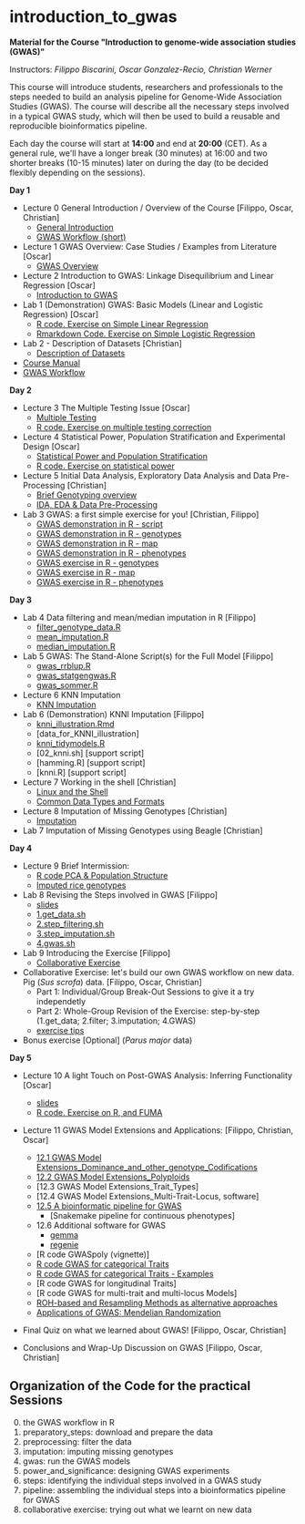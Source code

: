 # introduction_to_gwas

**Material for the Course "Introduction to genome-wide association studies (GWAS)"**

Instructors: *Filippo Biscarini, Oscar Gonzalez-Recio, Christian Werner*

This course will introduce students, researchers and professionals to the steps needed to build an analysis pipeline for Genome-Wide Association Studies (GWAS). The course will describe all the necessary steps involved in a typical GWAS study, which will then be used to build a reusable and reproducible bioinformatics pipeline.

Each day the course will start at **14:00** and end at **20:00** (CET).
As a general rule, we'll have a longer break (30 minutes) at 16:00 and two shorter breaks (10-15 minutes) later on during the day (to be decided flexibly depending on the sessions).  

<!-- timetable: [here](https://docs.google.com/spreadsheets/d/1Cy8vBD6I_no8UPzYPU9bz7ASWyI3bc4Y9vcdr5S1TBw/edit#gid=0) -->

**Day 1**

- Lecture 0	General Introduction / Overview of the Course [Filippo, Oscar, Christian]
    - [General Introduction](slides/0_General_Introduction.pdf)
    - [GWAS Workflow (short)](slides/GWAS_workflow_short.pdf)
- Lecture 1	GWAS Overview: Case Studies / Examples from Literature [Oscar]
    - [GWAS Overview](slides/1_GWAS_overview.pdf)
- Lecture 2	Introduction to GWAS: Linkage Disequilibrium and Linear Regression [Oscar]
    - [Introduction to GWAS](slides/2_Introduction_to_GWAS.pdf)
- Lab 1 (Demonstration) GWAS: Basic Models (Linear and Logistic Regression) [Oscar]
    - [R code. Exercise on Simple Linear Regression](basic_model/1.Basis_of_linear_regression.R)
    - [Rmarkdown Code. Exercise on Simple Logistic Regression](basic_model/2.exercise.Basis_of_logistic_regression.Rmd)
- Lab 2 - Description of Datasets [Christian]
    - [Description of Datasets](slides/Description_of_Data.pdf)
 - [Course Manual](slides/gwas_manual.pdf)
 - [GWAS Workflow](slides/GWAS_workflow.pdf)


**Day 2**

- Lecture 3 The Multiple Testing Issue [Oscar]
    - [Multiple Testing](slides/3.MultipleTesting.pdf)
    - [R code. Exercise on multiple testing correction](5.power_and_significance/MultipleTestingCorrection.R)
- Lecture 4 Statistical Power, Population Stratification and Experimental Design [Oscar]
    - [Statistical Power and Population Stratification](slides/4.GWAS_experimental_design_and_statistical_power.pdf)
    - [R code. Exercise on statistical power](5.power_and_significance/StatisticalPower_exercise.R)
- Lecture 5 Initial Data Analysis, Exploratory Data Analysis and Data Pre-Processing [Christian]
    - [Brief Genotyping overview](<slides/5.1 Genotyping_overview.pdf>)
    - [IDA, EDA & Data Pre-Processing](slides/5_2_Data_pre-processing.pdf)
- Lab 3 GWAS: a first simple exercise for you! [Christian, Filippo]
    - [GWAS demonstration in R - script](0.r_scripts/GWAS_demo.R)
    - [GWAS demonstration in R - genotypes](example_data/genotypes_demo.csv)
    - [GWAS demonstration in R - map](example_data/map_demo.csv)
    - [GWAS demonstration in R - phenotypes](example_data/phenotypes_demo.csv)
    - [GWAS exercise in R - genotypes](example_data/genotypes_fruit_sim.csv)
    - [GWAS exercise in R - map](example_data/map_fruit_sim.csv)
    - [GWAS exercise in R - phenotypes](example_data/phenotypes_fruit_sim.csv)

**Day 3**

- Lab 4 Data filtering and mean/median imputation in R [Filippo]
    - [filter_genotype_data.R](0.r_scripts/filter_genotype_data.R)
    - [mean_imputation.R](0.r_scripts/mean_imputation.R)
    - [median_imputation.R](0.r_scripts/median_imputation.R)
- Lab 5 GWAS: The Stand-Alone Script(s) for the Full Model [Filippo]
    - [gwas_rrblup.R](4.gwas/gwas_rrblup.R)
    - [gwas_statgengwas.R](4.gwas/gwas_statgengwas.R)
    - [gwas_sommer.R](4.gwas/gwas_sommer.R)
- Lecture 6 KNN Imputation 
    - [KNN Imputation](<slides/6.KNN imputation.pdf>)
- Lab 6 (Demonstration) KNNI Imputation [Filippo]
    - [knni_illustration.Rmd](3.imputation/knni_illustration.Rmd)
    - [data_for_KNNI_illustration]<!--(model_extensions_data/GenRiz44.txt)-->
    - [knni_tidymodels.R](3.imputation/knni_tidymodels.R)
    - [02_knni.sh]<!--(3.imputation/02_knni.sh)--> [support script]
    - [hamming.R]<!--(3.imputation/hamming.R)--> [support script]
    - [knni.R]<!--(3.imputation/knni.R)--> [support script]
- Lecture 7 Working in the shell [Christian]
    - [Linux and the Shell](<slides/7.1.Linux and the Shell.pdf>)
    - [Common Data Types and Formats](<slides/7.2 Data_formats.pdf>)
- Lecture 8	Imputation of Missing Genotypes [Christian]
    - [Imputation](slides/8_Imputation.pdf)
- Lab 7 Imputation of Missing Genotypes using Beagle [Christian]


**Day 4**
- Lecture 9 Brief Intermission:
    - [R code PCA & Population Structure](4.gwas/PCA_screeplots.R)
    - [Imputed rice genotypes](4.gwas/rice_imputed.raw)
- Lab 8 Revising the Steps involved in GWAS [Filippo]
    - [slides](<slides/9.Revising the steps.pdf>)
    - [1.get_data.sh](6.steps/1.get_data.sh)
    - [2.step_filtering.sh](6.steps/2.step_filtering.sh)
    - [3.step_imputation.sh](6.steps/3.step_imputation.sh)
    - [4.gwas.sh](6.steps/4.gwas.sh)
- Lab 9 Introducing the Exercise [Filippo]
    - [Collaborative Exercise](<slides/9.1.Collaborative exercise.pdf>)
- Collaborative Exercise: let's build our own GWAS workflow on new data. Pig (*Sus scrofa*) data. [Filippo, Oscar, Christian]
    - Part 1: Individual/Group Break-Out Sessions to give it a try independetly
    - Part 2: Whole-Group Revision of the Exercise: step-by-step (1.get_data; 2.filter; 3.imputation; 4.GWAS)
    - [exercise tips](8.collaborative_exercise/README)
- Bonus exercise [Optional] (*Parus major* data) 
    
**Day 5**

- Lecture 10 A light Touch on Post-GWAS Analysis: Inferring Functionality [Oscar]
    - [slides](<slides/11.Exploring Functionality with FUMA & DAVID.pdf>)
    - [R code. Exercise on R, and FUMA](functional_analysis/getGenesFromSNP.R)
- Lecture 11 GWAS Model Extensions and Applications: [Filippo, Christian, Oscar]
    - [12.1 GWAS Model Extensions_Dominance_and_other_genotype_Codifications](<slides/12.1 GWAS_model_extensions_genotype_codification.pdf>)
    - [12.2 GWAS Model Extensions_Polyploids](slides/12.2GWAS_model_extensions_polyploids.pdf)
    - [12.3 GWAS Model Extensions_Trait_Types]<!--(slides/12.3.GWAS_model_extensions_trait_type.pdf)-->
    - [12.4 GWAS Model Extensions_Multi-Trait-Locus, software]<!--(slides/12.4.GWAS_model_extensions_multi_trait_and_locus.pdf)-->
    - [12.5 A bioinformatic pipeline for GWAS](<slides/10.A bioinformatic pipeline for GWAS.pdf>)
        - [Snakemake pipeline for continuous phenotypes]<!--(model_extensions/3.longitudinal_gwas.Rmd)-->
    - 12.6 Additional software for GWAS
        - [gemma](model_extensions/gemma)
        - [regenie](model_extensions/regenie)
    - [R code GWASpoly (vignette)]<!--(slides/GWASpoly_vignette.pdf)-->
    - [R code GWAS for categorical Traits](model_extensions/1.categorical_gwas.Rmd)
    - [R code GWAS for categorical Traits - Examples](model_extensions/2.categorical_gwas_example.Rmd)
    - [R code GWAS for longitudinal Traits]<!--(model_extensions/3.longitudinal_gwas.Rmd)-->
    - [R code GWAS for multi-trait and multi-locus Models]
    - [ROH-based and Resampling Methods as alternative approaches]()
    - [Applications of GWAS: Mendelian Randomization](<slides/15.Applications of GWAS_ Mendelian Randomization.pdf>)

- Final Quiz on what we learned about GWAS! [Filippo, Oscar, Christian]
- Conclusions and Wrap-Up Discussion on GWAS [Filippo, Oscar, Christian]

## Organization of the Code for the practical Sessions

0. the GWAS workflow in R
1. preparatory_steps: download and prepare the data
2. preprocessing: filter the data
3. imputation: imputing missing genotypes
4. gwas: run the GWAS models
5. power_and_significance: designing GWAS experiments
6. steps: identifying the individual steps involved in a GWAS study
7. pipeline: assembling the individual steps into a bioinformatics pipeline for GWAS
8. collaborative exercise: trying out what we learnt on new data
